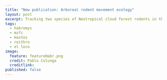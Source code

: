 ```yaml
---
title: "New publication: Arboreal rodent movement ecology"
layout: post
excerpt: Tracking two species of Neotropical cloud forest rodents in three dimensions. 
tags:
  - habromys
  - mzfc
  - mastos
  - reithro
  - el loco
image:
  feature: featureHabr.png
  credit: Pablo Colunga
  creditlink: 
published: false
---
```

